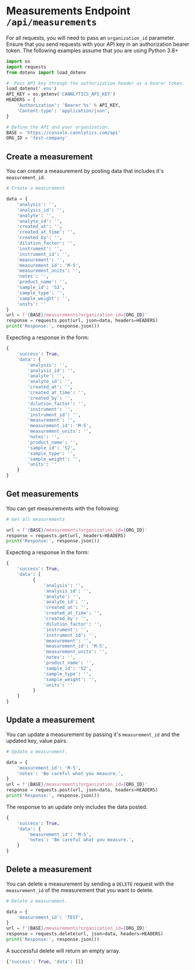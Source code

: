 # Measurements Endpoint `/api/measurements`

For all requests, you will need to pass an `organization_id` parameter. Ensure that you send requests with your API key in an authorization bearer token. The following examples assume that you are using Python 3.8+

```py
import os
import requests
from dotenv import load_dotenv

#  Pass API key through the authorization header as a bearer token.
load_dotenv('.env')
API_KEY = os.getenv('CANNLYTICS_API_KEY')
HEADERS = {
    'Authorization': 'Bearer %s' % API_KEY,
    'Content-type': 'application/json',
}

# Define the API and your organization.
BASE = 'https://console.cannlytics.com/api'
ORG_ID = 'test-company'
```

## Create a measurement

You can create a measurement by posting data that includes it's `measurement_id`.

```py
# Create a measurement

data = {
    'analysis': '',
    'analysis_id': '',
    'analyte': '',
    'analyte_id': '',
    'created_at': '',
    'created_at_time': '',
    'created_by': '',
    'dilution_factor': '',
    'instrument': '',
    'instrument_id': '',
    'measurement': '',
    'measurement_id': 'M-5',
    'measurement_units': '',
    'notes': '',
    'product_name': '',
    'sample_id': 'S2',
    'sample_type': '',
    'sample_weight': '',
    'units': ''
}
url = f'{BASE}/measurements?organization_id={ORG_ID}'
response = requests.post(url, json=data, headers=HEADERS)
print('Response:', response.json())
```

Expecting a response in the form:

```py
{
    'success': True,
    'data': {
        'analysis': '',
        'analysis_id': '',
        'analyte': '',
        'analyte_id': '',
        'created_at': '',
        'created_at_time': '',
        'created_by': '',
        'dilution_factor': '',
        'instrument': '',
        'instrument_id': '',
        'measurement': '',
        'measurement_id': 'M-5',
        'measurement_units': '',
        'notes': '',
        'product_name': '',
        'sample_id': 'S2',
        'sample_type': '',
        'sample_weight': '',
        'units': ''
    }
}
```

## Get measurements

You can get measurements with the following:

```py
# Get all measurements

url = f'{BASE}/measurements?organization_id={ORG_ID}'
response = requests.get(url, headers=HEADERS)
print('Response:', response.json())
```

Expecting a response in the form:

```py
{
    'success': True,
    'data': [
          {
              'analysis': '',
              'analysis_id': '',
              'analyte': '',
              'analyte_id': '',
              'created_at': '',
              'created_at_time': '',
              'created_by': '',
              'dilution_factor': '',
              'instrument': '',
              'instrument_id': '',
              'measurement': '',
              'measurement_id': 'M-5',
              'measurement_units': '',
              'notes': '',
              'product_name': '',
              'sample_id': 'S2',
              'sample_type': '',
              'sample_weight': '',
              'units': ''
          }
    ]
}
```

## Update a measurement

You can update a measurement by passing it's `measurement_id` and the updated key, value pairs.

```py
# Update a measurement.

data = {
    'measurement_id': 'M-5',
    'notes': 'Be careful what you measure.',
}
url = f'{BASE}/measurements?organization_id={ORG_ID}'
response = requests.post(url, json=data, headers=HEADERS)
print('Response:', response.json())
```

The response to an update only includes the data posted.

```py
{
    'success': True,
    'data': {
        'measurement_id': 'M-5',
        'notes': 'Be careful what you measure.',
    }
}
```

## Delete a measurement

You can delete a measurement by sending a `DELETE` request with the `measurement_id` of the measurement that you want to delete.

```py
# Delete a measurement.

data = {
    'measurement_id': 'TEST',
}
url = f'{BASE}/measurements?organization_id={ORG_ID}'
response = requests.delete(url, json=data, headers=HEADERS)
print('Response:', response.json())
```

A successful delete will return an empty array.

```py
{'success': True, 'data': []}
```
